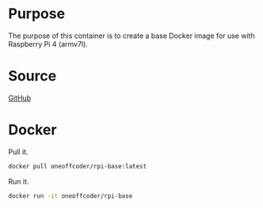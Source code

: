 # Purpose

The purpose of this container is to create a base Docker image for use with Raspberry Pi 4 (armv7l).

# Source

[GitHub](https://github.com/oneoffcoder/docker-containers/tree/master/rpi-base)

# Docker

Pull it.

```bash
docker pull oneoffcoder/rpi-base:latest
```

Run it.

```bash
docker run -it oneoffcoder/rpi-base
```
